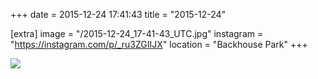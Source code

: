 +++
date = 2015-12-24 17:41:43
title = "2015-12-24"

[extra]
image = "/2015-12-24_17-41-43_UTC.jpg"
instagram = "https://instagram.com/p/_ru3ZGIIJX"
location = "Backhouse Park"
+++

<img src="/2015-12-24_17-41-43_UTC.jpg" />
